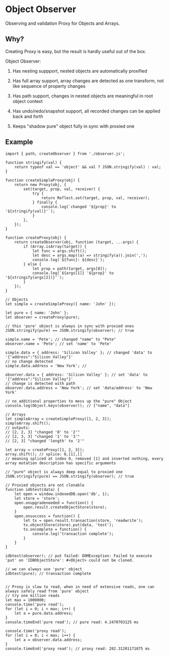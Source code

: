 
# Object Observer

Observing and validation Proxy for Objects and Arrays.

## Why?

Creating Proxy is easy, but the result is hardly useful out of the box.


Object Observer:

1) Has nesting suppport, nested objects are automatically proxified

2) Has full array support, array changes are detected as one transform, not like sequence of property changes

3) Has path support, changes in nested objects are meaningful in root object context

4) Has undo/redo/snapshot support, all recorded changes can be applied back and forth

5) Keeps "shadow pure" object fully in sync with proxied one


## Example

	import { path, createObserver } from './observer.js';

	function stringify(val) {
		return typeof val == 'object' && val ? JSON.stringify(val) : val;
	}

	function createSimpleProxy(obj) {
		return new Proxy(obj, {
			set(target, prop, val, receiver) {
				try {
					return Reflect.set(target, prop, val, receiver);
				} finally {
					console.log(`changed '${prop}' to '${stringify(val)}'`);
				}
			},
		});
	}

	function createProxy(obj) {
		return createObserver(obj, function (target, ...args) {
			if (Array.isArray(target)) {
				let func = args.shift();
				let desc = args.map((a) => stringify(a)).join(',');
				console.log(`${func}: ${desc}`);
			} else {
				let prop = path(target, args[0]);
				console.log(`${args[1]} '${prop}' to '${stringify(args[2])}'`);
			}
		});
	}

	// Objects
	let simple = createSimpleProxy({ name: 'John' });
	
	let pure = { name: 'John' };
	let observer = createProxy(pure);

	// this 'pure' object is always in sync with proxied ones
	JSON.stringify(pure) == JSON.stringify(observer); // true

	simple.name = 'Pete'; // changed "name" to "Pete"
	observer.name = 'Pete'; // set 'name' to 'Pete'

	simple.data = { address: 'Silicon Valley' }; // changed 'data' to '{"address":"Silicon Valley"}'
	// no change detected
	simple.data.address = 'New York'; //

	observer.data = { address: 'Silicon Valley' }; // set 'data' to '{"address":"Silicon Valley"}'
	// change is detected with path
	observer.data.address = 'New York'; // set 'data/address' to 'New York'

	// no additional properties to mess up the "pure" Object
	console.log(Object.keys(observer)); // ["name", "data"]

	// Arrays
	let simpleArray = createSimpleProxy([1, 2, 3]);
	simpleArray.shift();
	// outputs:
	// [2, 2, 3] "changed '0' to '2'"
	// [2, 3, 3] "changed '1' to '3'"
	// [2, 3] "changed 'length' to '2'"

	let array = createProxy([1, 2, 3]);
	array.shift(); // splice: 0,[1],[]
	// meaning spliced at index 0, removed [1] and inserted nothing, every array mutation description has specific arguments

	// "pure" object is always deep equal to proxied one
	JSON.stringify(pure) == JSON.stringify(observer); // true

	// Proxied objects are not clonable
	function idbtest(data) {
		let open = window.indexedDB.open('db', 1);
		let store = 'store';
		open.onupgradeneeded = function() {
			open.result.createObjectStore(store);
		}
		open.onsuccess = function() {
			let tx = open.result.transaction(store, 'readwrite');
			tx.objectStore(store).put(data, 'test');
			tx.oncomplete = function() {
				console.log('transaction complete');
			}
		}	
	}

	idbtest(observer); // put failed: DOMException: Failed to execute 'put' on 'IDBObjectStore': #<Object> could not be cloned.

	// we can always use 'pure' object
	idbtest(pure); // transaction complete


	// Proxy is slow to read, when in need of extensive reads, one can always safely read from 'pure' object
	// try one million reads
	let max = 1000000;
	console.time('pure read');
	for (let i = 0; i < max; i++) {
		let a = pure.data.address;
	}
	console.timeEnd('pure read'); // pure read: 4.2470703125 ms

	console.time('proxy read');
	for (let i = 0; i < max; i++) {
		let a = observer.data.address;
	}
	console.timeEnd('proxy read'); // proxy read: 282.31201171875 ms
